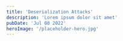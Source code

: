 ```yaml
---
title: 'Deserialization Attacks'
description: 'Lorem ipsum dolor sit amet'
pubDate: 'Jul 08 2022'
heroImage: '/placeholder-hero.jpg'
---
```



